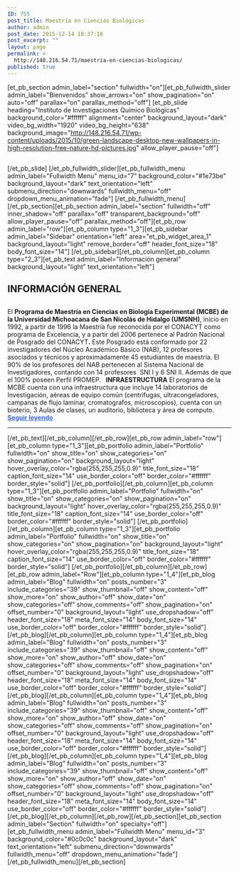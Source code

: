 ```yaml
---
ID: 755
post_title: Maestría en Ciencias Biológicas
author: admin
post_date: 2015-12-14 18:37:18
post_excerpt: ""
layout: page
permalink: >
  http://148.216.54.71/maestria-en-ciencias-biologicas/
published: true
---
```

[et_pb_section admin_label="section" fullwidth="on"][et_pb_fullwidth_slider admin_label="Bienvenidos" show_arrows="on" show_pagination="on" auto="off" parallax="on" parallax_method="off"] [et_pb_slide heading="Instituto de Investigaciones Químico Biológicas" background_color="#ffffff" alignment="center" background_layout="dark" video_bg_width="1920" video_bg_height="638" background_image="http://148.216.54.71/wp-content/uploads/2015/10/green-landscape-desktop-new-wallpapers-in-high-resolution-free-nature-hd-pictures.jpg" allow_player_pause="off"]
<h2></h2>
[/et_pb_slide] [/et_pb_fullwidth_slider][et_pb_fullwidth_menu admin_label="Fullwidth Menu" menu_id="7" background_color="#1e73be" background_layout="dark" text_orientation="left" submenu_direction="downwards" fullwidth_menu="off" dropdown_menu_animation="fade"] [/et_pb_fullwidth_menu][/et_pb_section][et_pb_section admin_label="section" fullwidth="off" inner_shadow="off" parallax="off" transparent_background="off" allow_player_pause="off" parallax_method="off"][et_pb_row admin_label="row"][et_pb_column type="1_3"][et_pb_sidebar admin_label="Sidebar" orientation="left" area="et_pb_widget_area_1" background_layout="light" remove_border="off" header_font_size="18" body_font_size="14"] [/et_pb_sidebar][/et_pb_column][et_pb_column type="2_3"][et_pb_text admin_label="Información general" background_layout="light" text_orientation="left"]
<div class="span6 span12-tablet">
<h2>INFORMACIÓN GENERAL</h2>
<h2></h2>
El <strong>Programa de Maestría en Ciencias en Biología Experimental (MCBE) de la Universidad Michoacana de San Nicolás de Hidalgo (UMSNH)</strong>, inicio en 1992, a partir de 1996 la Maestría fue reconocida por el CONACYT como programa de Excelencia, y a partir del 2006 pertenece al Padrón Nacional de Posgrado del CONACYT<strong>.</strong> Este Posgrado está conformado por 22 investigadores del Núcleo Académico Básico (NAB), 12 profesores asociados y técnicos y aproximadamente 45 estudiantes de maestría. El 90% de los profesores del NAB pertenecen al Sistema Nacional de Investigadores, contando con 14 profesores  SNI I y 6 SNI II. Además de que el 100% poseen Perfil PROMEP. <strong> </strong> <strong>INFRAESTRUCTURA</strong> El programa de la MCBE cuenta con una infraestructura que incluye 14 laboratorios de Investigación, aéreas de equipo común (centrifugas, ultracongeladores, campanas de flujo laminar, cromatografos, microscopios), cuenta con un bioterio, 3 Aulas de clases, un auditorio, biblioteca y área de computo. <span style="color: #3366ff;"><strong><a style="color: #3366ff;" href="http://148.216.54.71/index.php/2015/11/19/informacion-general/">Seguir leyendo</a></strong></span>

</div>

<hr class="hidden-desktop" />

<div class="span6 span12-tablet"></div>
[/et_pb_text][/et_pb_column][/et_pb_row][et_pb_row admin_label="row"][et_pb_column type="1_3"][et_pb_portfolio admin_label="Portfolio" fullwidth="on" show_title="on" show_categories="on" show_pagination="on" background_layout="light" hover_overlay_color="rgba(255,255,255,0.9)" title_font_size="18" caption_font_size="14" use_border_color="off" border_color="#ffffff" border_style="solid"] [/et_pb_portfolio][/et_pb_column][et_pb_column type="1_3"][et_pb_portfolio admin_label="Portfolio" fullwidth="on" show_title="on" show_categories="on" show_pagination="on" background_layout="light" hover_overlay_color="rgba(255,255,255,0.9)" title_font_size="18" caption_font_size="14" use_border_color="off" border_color="#ffffff" border_style="solid"] [/et_pb_portfolio][/et_pb_column][et_pb_column type="1_3"][et_pb_portfolio admin_label="Portfolio" fullwidth="on" show_title="on" show_categories="on" show_pagination="on" background_layout="light" hover_overlay_color="rgba(255,255,255,0.9)" title_font_size="18" caption_font_size="14" use_border_color="off" border_color="#ffffff" border_style="solid"] [/et_pb_portfolio][/et_pb_column][/et_pb_row][et_pb_row admin_label="Row"][et_pb_column type="1_4"][et_pb_blog admin_label="Blog" fullwidth="on" posts_number="3" include_categories="39" show_thumbnail="off" show_content="off" show_more="on" show_author="off" show_date="on" show_categories="off" show_comments="off" show_pagination="on" offset_number="0" background_layout="light" use_dropshadow="off" header_font_size="18" meta_font_size="14" body_font_size="14" use_border_color="off" border_color="#ffffff" border_style="solid"] [/et_pb_blog][/et_pb_column][et_pb_column type="1_4"][et_pb_blog admin_label="Blog" fullwidth="on" posts_number="3" include_categories="39" show_thumbnail="off" show_content="off" show_more="on" show_author="off" show_date="on" show_categories="off" show_comments="off" show_pagination="on" offset_number="0" background_layout="light" use_dropshadow="off" header_font_size="18" meta_font_size="14" body_font_size="14" use_border_color="off" border_color="#ffffff" border_style="solid"] [/et_pb_blog][/et_pb_column][et_pb_column type="1_4"][et_pb_blog admin_label="Blog" fullwidth="on" posts_number="3" include_categories="39" show_thumbnail="off" show_content="off" show_more="on" show_author="off" show_date="on" show_categories="off" show_comments="off" show_pagination="on" offset_number="0" background_layout="light" use_dropshadow="off" header_font_size="18" meta_font_size="14" body_font_size="14" use_border_color="off" border_color="#ffffff" border_style="solid"] [/et_pb_blog][/et_pb_column][et_pb_column type="1_4"][et_pb_blog admin_label="Blog" fullwidth="on" posts_number="3" include_categories="39" show_thumbnail="off" show_content="off" show_more="on" show_author="off" show_date="on" show_categories="off" show_comments="off" show_pagination="on" offset_number="0" background_layout="light" use_dropshadow="off" header_font_size="18" meta_font_size="14" body_font_size="14" use_border_color="off" border_color="#ffffff" border_style="solid"] [/et_pb_blog][/et_pb_column][/et_pb_row][/et_pb_section][et_pb_section admin_label="Section" fullwidth="on" specialty="off"][et_pb_fullwidth_menu admin_label="Fullwidth Menu" menu_id="3" background_color="#0c0c0c" background_layout="dark" text_orientation="left" submenu_direction="downwards" fullwidth_menu="off" dropdown_menu_animation="fade"] [/et_pb_fullwidth_menu][/et_pb_section]